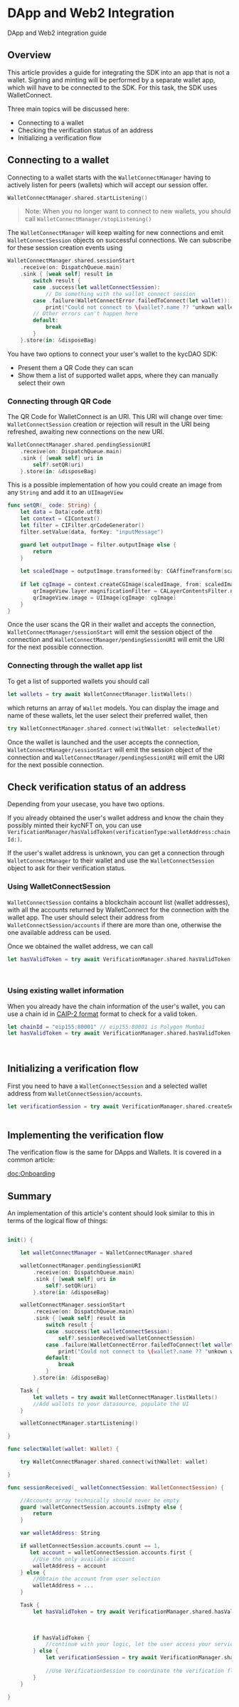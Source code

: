 # DApp and Web2 Integration
DApp and Web2 integration guide

## Overview

This article provides a guide for integrating the SDK into an app that is not a wallet. Signing and minting will be performed by a separate wallet app, which will have to be connected to the SDK. For this task, the SDK uses WalletConnect.

Three main topics will be discussed here:
- Connecting to a wallet
- Checking the verification status of an address
- Initializing a verification flow

## Connecting to a wallet

Connecting to a wallet starts with the ``WalletConnectManager`` having to actively listen for peers (wallets) which will accept our session offer.

```swift
WalletConnectManager.shared.startListening()
```

> Note: When you no longer want to connect to new wallets, you should call ``WalletConnectManager/stopListening()``

The ``WalletConnectManager`` will keep waiting for new connections and emit ``WalletConnectSession`` objects on successful connections. We can subscribe for these session creation events using

```swift
WalletConnectManager.shared.sessionStart
    .receive(on: DispatchQueue.main)
    .sink { [weak self] result in
        switch result {
        case .success(let walletConnectSession):
            // Do something with the wallet connect session
        case .failure(WalletConnectError.failedToConnect(let wallet)):
            print("Could not connect to \(wallet?.name ?? "unkown wallet")")
        // Other errors can't happen here
        default:
            break
        }
    }.store(in: &disposeBag)
```

You have two options to connect your user's wallet to the kycDAO SDK:
- Present them a QR Code they can scan
- Show them a list of supported wallet apps, where they can manually select their own

### Connecting through QR Code

The QR Code for WalletConnect is an URI. This URI will change over time: ``WalletConnectSession`` creation or rejection will result in the URI being refreshed, awaiting new connections on the new URI.

```swift
WalletConnectManager.shared.pendingSessionURI
    .receive(on: DispatchQueue.main)
    .sink { [weak self] uri in
        self?.setQR(uri)
    }.store(in: &disposeBag)
```

This is a possible implementation of how you could create an image from any `String` and add it to an `UIImageView`

```swift
func setQR(_ code: String) {
    let data = Data(code.utf8)
    let context = CIContext()
    let filter = CIFilter.qrCodeGenerator()
    filter.setValue(data, forKey: "inputMessage")

    guard let outputImage = filter.outputImage else {
        return
    }
    
    let scaledImage = outputImage.transformed(by: CGAffineTransform(scaleX: 4, y: 4))
    
    if let cgImage = context.createCGImage(scaledImage, from: scaledImage.extent) {
        qrImageView.layer.magnificationFilter = CALayerContentsFilter.nearest
        qrImageView.image = UIImage(cgImage: cgImage)
    }
}
```

Once the user scans the QR in their wallet and accepts the connection, ``WalletConnectManager/sessionStart`` will emit the session object of the connection and ``WalletConnectManager/pendingSessionURI`` will emit the URI for the next possible connection.

### Connecting through the wallet app list

To get a list of supported wallets you should call
```swift
let wallets = try await WalletConnectManager.listWallets()
```
which returns an array of ``Wallet`` models.
You can display the image and name of these wallets, let the user select their preferred wallet, then
```swift
try WalletConnectManager.shared.connect(withWallet: selectedWallet)
```

Once the wallet is launched and the user accepts the connection, ``WalletConnectManager/sessionStart`` will emit the session object of the connection and ``WalletConnectManager/pendingSessionURI`` will emit the URI for the next possible connection.

## Check verification status of an address

Depending from your usecase, you have two options.

If you already obtained the user's wallet address and know the chain they possibly minted their kycNFT on, you can use ``VerificationManager/hasValidToken(verificationType:walletAddress:chainId:)``.

If the user's wallet address is unknown, you can get a connection through ``WalletConnectManager`` to their wallet and use the ``WalletConnectSession`` object to ask for their verification status.

### Using WalletConnectSession

``WalletConnectSession`` contains a blockchain account list (wallet addresses), with all the accounts returned by WalletConnect for the connection with the wallet app. The user should select their address from ``WalletConnectSession/accounts`` if there are more than one, otherwise the one available address can be used.

Once we obtained the wallet address, we can call

```swift
let hasValidToken = try await VerificationManager.shared.hasValidToken(verificationType: .kyc,
                                                                       walletAddress: selectedAddress,
                                                                       walletSession: walletConnectSession)
```

### Using existing wallet information

When you already have the chain information of the user's wallet, you can use a chain id in [CAIP-2 format](https://github.com/ChainAgnostic/CAIPs/blob/master/CAIPs/caip-2.md) format to check for a valid token.

```swift
let chainId = "eip155:80001" // eip155:80001 is Polygon Mumbai
let hasValidToken = try await VerificationManager.shared.hasValidToken(verificationType: .kyc,
                                                                       walletAddress: walletAddress,
                                                                       chainId: chainId)
```

## Initializing a verification flow

First you need to have a ``WalletConnectSession`` and a selected wallet address from ``WalletConnectSession/accounts``. 

```swift
let verificationSession = try await VerificationManager.shared.createSession(walletAddress: selectedAccount,
                                                                             walletSession: walletConnectSession)
```

## Implementing the verification flow

The verification flow is the same for DApps and Wallets. It is covered in a common article:

<doc:Onboarding>

## Summary

An implementation of this article's content should look similar to this in terms of the logical flow of things:

```swift

init() {

    let walletConnectManager = WalletConnectManager.shared

    walletConnectManager.pendingSessionURI
        .receive(on: DispatchQueue.main)
        .sink { [weak self] uri in
            self?.setQR(uri)
        }.store(in: &disposeBag)

    walletConnectManager.sessionStart
        .receive(on: DispatchQueue.main)
        .sink { [weak self] result in
            switch result {
            case .success(let walletConnectSession):
                self?.sessionReceived(walletConnectSession)
            case .failure(WalletConnectError.failedToConnect(let wallet)):
                print("Could not connect to \(wallet?.name ?? "unkown wallet")")
            default:
                break
            }
        }.store(in: &disposeBag)

    Task {
        let wallets = try await WalletConnectManager.listWallets()
        //Add wallets to your datasource, populate the UI
    }

    walletConnectManager.startListening()

}

func selectWallet(wallet: Wallet) {

    try WalletConnectManager.shared.connect(withWallet: wallet)

}

func sessionReceived(_ walletConnectSession: WalletConnectSession) {

    //Accounts array technically should never be empty
    guard !walletConnectSession.accounts.isEmpty else { 
        return
    }

    var walletAddress: String

    if walletConnectSession.accounts.count == 1,
       let account = walletConnectSession.accounts.first {
        //Use the only available account
        walletAddress = account
    } else {
        //Obtain the account from user selection
        walletAddress = ...
    }

    Task {
        let hasValidToken = try await VerificationManager.shared.hasValidToken(verificationType: .kyc,
                                                                               walletAddress: walletAddress,
                                                                               walletSession: walletConnectSession)

        if hasValidToken {
            //continue with your logic, let the user access your service etc...
        } else {
            let verificationSession = try await VerificationManager.shared.createSession(walletAddress: walletAddress,
                                                                                         walletSession: walletConnectSession)
            //Use VerificationSession to coordinate the verification flow...
        }
    }

}

```
